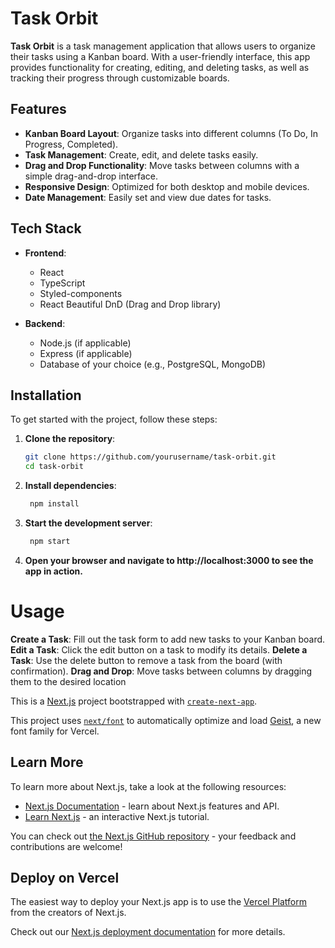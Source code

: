 # Task Orbit

**Task Orbit** is a task management application that allows users to organize their tasks using a Kanban board. With a user-friendly interface, this app provides functionality for creating, editing, and deleting tasks, as well as tracking their progress through customizable boards.

## Features

- **Kanban Board Layout**: Organize tasks into different columns (To Do, In Progress, Completed).
- **Task Management**: Create, edit, and delete tasks easily.
- **Drag and Drop Functionality**: Move tasks between columns with a simple drag-and-drop interface.
- **Responsive Design**: Optimized for both desktop and mobile devices.
- **Date Management**: Easily set and view due dates for tasks.

## Tech Stack

- **Frontend**: 
  - React
  - TypeScript
  - Styled-components
  - React Beautiful DnD (Drag and Drop library)
  
- **Backend**: 
  - Node.js (if applicable)
  - Express (if applicable)
  - Database of your choice (e.g., PostgreSQL, MongoDB)

## Installation

To get started with the project, follow these steps:

1. **Clone the repository**:

   ```bash
   git clone https://github.com/yourusername/task-orbit.git
   cd task-orbit

2. **Install dependencies**:

   ```bash
    npm install

3. **Start the development server**:

   ```bash
    npm start

4. **Open your browser and navigate to http://localhost:3000 to see the app in action.**


# Usage

**Create a Task**: Fill out the task form to add new tasks to your Kanban board.
**Edit a Task**: Click the edit button on a task to modify its details.
**Delete a Task**: Use the delete button to remove a task from the board (with confirmation).
**Drag and Drop**: Move tasks between columns by dragging them to the desired location




This is a [Next.js](https://nextjs.org) project bootstrapped with [`create-next-app`](https://nextjs.org/docs/app/api-reference/cli/create-next-app).



This project uses [`next/font`](https://nextjs.org/docs/app/building-your-application/optimizing/fonts) to automatically optimize and load [Geist](https://vercel.com/font), a new font family for Vercel.

## Learn More

To learn more about Next.js, take a look at the following resources:

- [Next.js Documentation](https://nextjs.org/docs) - learn about Next.js features and API.
- [Learn Next.js](https://nextjs.org/learn) - an interactive Next.js tutorial.

You can check out [the Next.js GitHub repository](https://github.com/vercel/next.js) - your feedback and contributions are welcome!

## Deploy on Vercel

The easiest way to deploy your Next.js app is to use the [Vercel Platform](https://vercel.com/new?utm_medium=default-template&filter=next.js&utm_source=create-next-app&utm_campaign=create-next-app-readme) from the creators of Next.js.

Check out our [Next.js deployment documentation](https://nextjs.org/docs/app/building-your-application/deploying) for more details.

